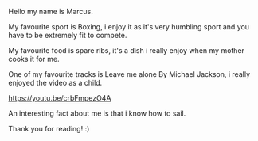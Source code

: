 Hello my name is Marcus.

My favourite sport is Boxing, i enjoy it as it's very humbling sport and you have to be extremely fit to compete.

My favourite food is spare ribs, it's a dish i really enjoy when my mother cooks it for me.

One of my favourite tracks is Leave me alone By Michael Jackson, i really enjoyed the video as a child.

https://youtu.be/crbFmpezO4A

An interesting fact about me is that i know how to sail.

Thank you for reading! :)